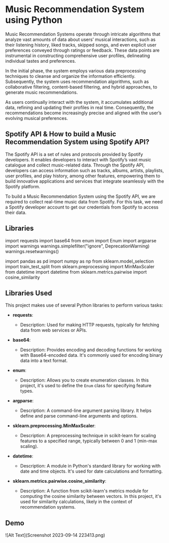 
# Music Recommendation System using Python


Music Recommendation Systems operate through intricate algorithms that analyze vast amounts of data about users’ musical interactions, such as their listening history, liked tracks, skipped songs, and even explicit user preferences conveyed through ratings or feedback. These data points are instrumental in constructing comprehensive user profiles, delineating individual tastes and preferences.

In the initial phase, the system employs various data preprocessing techniques to cleanse and organize the information efficiently. Subsequently, the system uses recommendation algorithms, such as collaborative filtering, content-based filtering, and hybrid approaches, to generate music recommendations.

As users continually interact with the system, it accumulates additional data, refining and updating their profiles in real time. Consequently, the recommendations become increasingly precise and aligned with the user’s evolving musical preferences.

## Spotify API & How to build a Music Recommendation System using Spotify API?

The Spotify API is a set of rules and protocols provided by Spotify developers. It enables developers to interact with Spotify’s vast music catalogue and collect music-related data. Through the Spotify API, developers can access information such as tracks, albums, artists, playlists, user profiles, and play history, among other features, empowering them to build innovative applications and services that integrate seamlessly with the Spotify platform.

To build a Music Recommendation System using the Spotify API, we are required to collect real-time music data from Spotify. For this task, we need a Spotify developer account to get our credentials from Spotify to access their data.

## Libraries
import requests
import base64
from enum import Enum
import argparse
import warnings
warnings.simplefilter("ignore", DeprecationWarning)
warnings.resetwarnings()

import pandas as pd
import numpy as np
from sklearn.model_selection import train_test_split
from sklearn.preprocessing import MinMaxScaler
from datetime import datetime
from sklearn.metrics.pairwise import cosine_similarity

## Libraries Used

This project makes use of several Python libraries to perform various tasks:

- **requests**:
  - Description: Used for making HTTP requests, typically for fetching data from web services or APIs.

- **base64**:
  - Description: Provides encoding and decoding functions for working with Base64-encoded data. It's commonly used for encoding binary data into a text format.

- **enum**:
  - Description: Allows you to create enumeration classes. In this project, it's used to define the `Enum` class for specifying feature types.

- **argparse**:
  - Description: A command-line argument parsing library. It helps define and parse command-line arguments and options.

- **sklearn.preprocessing.MinMaxScaler**:
  - Description: A preprocessing technique in scikit-learn for scaling features to a specified range, typically between 0 and 1 (min-max scaling).

- **datetime**:
  - Description: A module in Python's standard library for working with date and time objects. It's used for date calculations and formatting.

- **sklearn.metrics.pairwise.cosine_similarity**:
  - Description: A function from scikit-learn's metrics module for computing the cosine similarity between vectors. In this project, it's used for similarity calculations, likely in the context of recommendation systems.



## Demo



![Alt Text](Screenshot 2023-09-14 223413.png)

